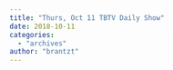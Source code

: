 ```yaml
---
title: "Thurs, Oct 11 TBTV Daily Show"
date: 2018-10-11
categories: 
  - "archives"
author: "brantzt"
---
```



